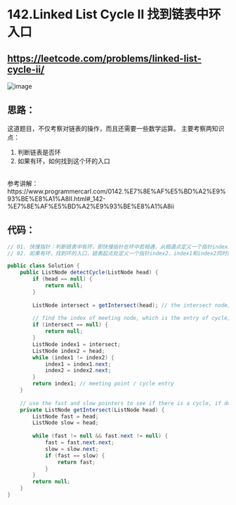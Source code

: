 142.Linked List Cycle II    找到链表中环入口
====
https://leetcode.com/problems/linked-list-cycle-ii/
----
![image](https://user-images.githubusercontent.com/91653378/137640633-deaf17d1-3dd6-41ec-9bf4-2f4afe4f2d4b.png)

思路：
---
这道题目，不仅考察对链表的操作，而且还需要一些数学运算。
主要考察两知识点：
1. 判断链表是否环
2. 如果有环，如何找到这个环的入口<br>
<br>
参考讲解：https://www.programmercarl.com/0142.%E7%8E%AF%E5%BD%A2%E9%93%BE%E8%A1%A8II.html#_142-%E7%8E%AF%E5%BD%A2%E9%93%BE%E8%A1%A8ii

代码：
----
````Java
// 01. 快慢指针：判断链表中有环，即快慢指针在环中若相遇，从相遇点定义一个指针index1；
// 02. 如果有环，找到环的入口，链表起点处定义一个指针index2，index1和index2同时前进，两者相遇的点即为环的入口；

public class Solution {
    public ListNode detectCycle(ListNode head) {
        if (head == null) {
            return null;
        }
        
        ListNode intersect = getIntersect(head); // the intersect node;
        
        // find the index of meeting node, which is the entry of cycle;
        if (intersect == null) {
            return null;
        }
        ListNode index1 = intersect;
        ListNode index2 = head;
        while (index1 != index2) {
            index1 = index1.next;
            index2 = index2.next;
        }
        return index1; // meeting point / cycle entry
    }
    
    // use the fast and slow pointers to see if there is a cycle, if does, to find the intersect;
    private ListNode getIntersect(ListNode head) {
        ListNode fast = head;
        ListNode slow = head;
        
        while (fast != null && fast.next != null) {
            fast = fast.next.next;
            slow = slow.next;
            if (fast == slow) {
                return fast;
            }
        }
        return null;
    }
}
````
